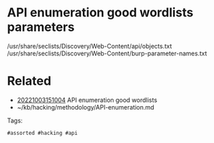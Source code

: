 # API enumeration good wordlists parameters
/usr/share/seclists/Discovery/Web-Content/api/objects.txt
/usr/share/seclists/Discovery/Web-Content/burp-parameter-names.txt

# Related

- [20221003151004](/zet/20221003151004/README.md) API enumeration good wordlists
- ~/kb/hacking/methodology/API-enumeration.md

Tags:

    #assorted #hacking #api
